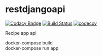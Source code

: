 # restdjangoapi

[![Codacy Badge](https://api.codacy.com/project/badge/Grade/e9125d9e619a48f08c94971c83ad9541)](https://app.codacy.com/app/luisandia/django-rest-example?utm_source=github.com&utm_medium=referral&utm_content=luisandia/django-rest-example&utm_campaign=Badge_Grade_Dashboard)
[![Build Status](https://travis-ci.com/luisandia/restdjangoapi.svg?branch=master)](https://travis-ci.com/luisandia/restdjangoapi)
[![codecov](https://codecov.io/gh/luisandia/django-rest-example/branch/master/graph/badge.svg)](https://codecov.io/gh/luisandia/django-rest-example)


Recipe app api 

docker-compose build          
docker-compose run app
